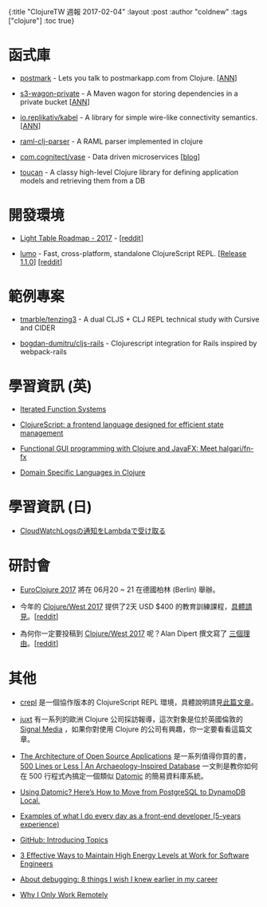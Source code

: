 {:title "ClojureTW 週報 2017-02-04"
:layout :post
:author "coldnew"
:tags  ["clojure"]
:toc true}

# 函式庫

* [postmark](https://github.com/danielcompton/clojure-postmark) - Lets you talk to postmarkapp.com from Clojure. [[ANN](https://groups.google.com/forum/#!msg/clojure/0TTiiaKqqJY/PRFx8ofxBgAJ)]

* [s3-wagon-private](https://github.com/s3-wagon-private/s3-wagon-private) - A Maven wagon for storing dependencies in a private bucket [[ANN](https://groups.google.com/forum/#!msg/clojure/29WHkvcPbeM/RH4QVrvzBgAJ)]

* [io.replikativ/kabel](https://github.com/replikativ/kabel) - A library for simple wire-like connectivity semantics. [[ANN](https://groups.google.com/forum/#!msg/clojure/Vg78MxSp0VI/hRmOm1UTBwAJ)]

* [raml-clj-parser](https://github.com/zacyang/raml-clj-parser) -  A RAML parser implemented in clojure

* [com.cognitect/vase](https://github.com/cognitect-labs/vase) - Data driven microservices [[blog](http://blog.cognitect.com/blog/2017/1/30/unlocking-hidden-value-in-your-data-1)]

* [toucan](https://github.com/metabase/toucan) - A classy high-level Clojure library for defining application models and retrieving them from a DB

# 開發環境

* [Light Table Roadmap - 2017](http://lighttable.com/2017/01/27/light-table-roadmap-2017/) - [[reddit](https://www.reddit.com/r/Clojure/comments/5r2e77/light_table_roadmap_2017/)]

* [lumo](https://github.com/anmonteiro/lumo) - Fast, cross-platform, standalone ClojureScript REPL. [[Release 1.1.0](https://github.com/anmonteiro/lumo/releases/tag/1.1.0)] [[reddit](https://www.reddit.com/r/Clojure/comments/5qvn0s/lumo_110_released/)]

# 範例專案

* [tmarble/tenzing3](https://github.com/tmarble/tenzing3) - A dual CLJS + CLJ REPL technical study with Cursive and CIDER

* [bogdan-dumitru/cljs-rails](https://github.com/bogdan-dumitru/cljs-rails) - Clojurescript integration for Rails inspired by webpack-rails

# 學習資訊 (英)

* [Iterated Function Systems](http://www.anthony-galea.com/blog/post/iterated-function-systems/)

* [ClojureScript: a frontend language designed for efficient state management](https://medium.com/@roman01la/clojurescript-a-frontend-language-designed-for-efficient-state-management-52f145c2fee3#.8z2vn6u8h)

* [Functional GUI programming with Clojure and JavaFX: Meet halgari/fn-fx](http://nils-blum-oeste.net/functional-gui-programming-with-clojure-and-javafx-meet-halgarifn-fx/)

* [Domain Specific Languages in Clojure](http://blog.muhuk.com/2017/01/29/domain_specific_languages_in_clojure.html)

# 學習資訊 (日)

* [CloudWatchLogsの通知をLambdaで受け取る](http://qiita.com/hiroyuki-nagata/items/87f7550a0d23eeca48ac)

# 研討會

* [EuroClojure 2017](http://2017.euroclojure.org/) 將在 06月20 ~ 21 在德國柏林 (Berlin) 舉辦。

* 今年的 [Clojure/West 2017](http://2017.clojurewest.org/) 提供了2天 USD $400 的教育訓練課程，[具體請見](http://2017.clojurewest.org/training/)。[[reddit](https://www.reddit.com/r/Clojure/comments/5rg2ep/thoughts_on_the_clojurewest_clojure_course/)]

* 為何你一定要投稿到 [Clojure/West 2017](http://2017.clojurewest.org/) 呢？Alan Dipert 撰文寫了 [三個理由](https://adzerk.com/blog/2017/01/three-reasons-submit-presentation-clojure-west/)。[[reddit](https://www.reddit.com/r/Clojure/comments/5rayxq/three_reasons_to_submit_a_presentation_to/)]


# 其他

* [crepl](crepl.thegeez.net) 是一個協作版本的 ClojureScript REPL 環境，具體說明請見[此篇文章](http://thegeez.net/2017/02/03/crepl_collaborative_editor.html)。

* [juxt](https://juxt.pro) 有一系列的歐洲 Clojure 公司採訪報導，這次對象是位於英國倫敦的  [Signal Media](https://juxt.pro/blog/posts/clojure-in-signal.html) ，如果你對使用 Clojure 的公司有興趣，你一定要看看這篇文章。

* [The Architecture of Open Source Applications](http://www.aosabook.org/en/index.html) 是一系列值得你買的書，[500 Lines or Less | An Archaeology-Inspired Database](http://www.aosabook.org/en/500L/an-archaeology-inspired-database.html) 一文則是教你如何在 500 行程式內搞定一個類似 [Datomic](http://www.datomic.com/) 的簡易資料庫系統。

* [Using Datomic? Here’s How to Move from PostgreSQL to DynamoDB Local.](https://blog.clubhouse.io/using-datomic-heres-how-to-move-from-postgresql-to-dynamodb-local-79ad32dae97f#.72wn4a17i)

* [Examples of what I do every day as a front-end developer (5-years experience)](https://notehub.org/99u5r)

* [GitHub: Introducing Topics](https://github.com/blog/2309-introducing-topics)

* [3 Effective Ways to Maintain High Energy Levels at Work for Software Engineers](http://www.msscohen.com/posts/3-effective-ways-to-maintain-high-energy-levels-at-work-for-software-engineers)

* [About debugging: 8 things I wish I knew earlier in my career](https://www.themarketingtechnologist.co/about-debugging-8-things-i-wish-i-knew-earlier-in-my-career/)

* [Why I Only Work Remotely](https://shift.newco.co/why-i-only-work-remotely-2e5eb07ae28f#.9nq14jj1y)